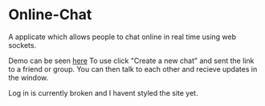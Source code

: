 # Online-Chat

A applicate which allows people to chat online in real time using web sockets.

Demo can be seen [here](http://onlinechat.azurewebsites.net/)
To use click "Create a new chat" and sent the link to a friend or group. You can then talk to each other and recieve updates in the window. 

Log in is currently broken and I havent styled the site yet.
